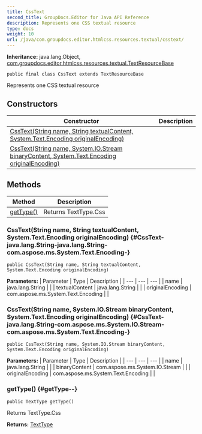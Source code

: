 ```yaml
---
title: CssText
second_title: GroupDocs.Editor for Java API Reference
description: Represents one CSS textual resource
type: docs
weight: 10
url: /java/com.groupdocs.editor.htmlcss.resources.textual/csstext/
---
```

**Inheritance:**
java.lang.Object, [com.groupdocs.editor.htmlcss.resources.textual.TextResourceBase](../../com.groupdocs.editor.htmlcss.resources.textual/textresourcebase)
```
public final class CssText extends TextResourceBase
```

Represents one CSS textual resource
## Constructors

| Constructor | Description |
| --- | --- |
| [CssText(String name, String textualContent, System.Text.Encoding originalEncoding)](#CssText-java.lang.String-java.lang.String-com.aspose.ms.System.Text.Encoding-) |  |
| [CssText(String name, System.IO.Stream binaryContent, System.Text.Encoding originalEncoding)](#CssText-java.lang.String-com.aspose.ms.System.IO.Stream-com.aspose.ms.System.Text.Encoding-) |  |
## Methods

| Method | Description |
| --- | --- |
| [getType()](#getType--) | Returns TextType.Css |
### CssText(String name, String textualContent, System.Text.Encoding originalEncoding) {#CssText-java.lang.String-java.lang.String-com.aspose.ms.System.Text.Encoding-}
```
public CssText(String name, String textualContent, System.Text.Encoding originalEncoding)
```




**Parameters:**
| Parameter | Type | Description |
| --- | --- | --- |
| name | java.lang.String |  |
| textualContent | java.lang.String |  |
| originalEncoding | com.aspose.ms.System.Text.Encoding |  |

### CssText(String name, System.IO.Stream binaryContent, System.Text.Encoding originalEncoding) {#CssText-java.lang.String-com.aspose.ms.System.IO.Stream-com.aspose.ms.System.Text.Encoding-}
```
public CssText(String name, System.IO.Stream binaryContent, System.Text.Encoding originalEncoding)
```




**Parameters:**
| Parameter | Type | Description |
| --- | --- | --- |
| name | java.lang.String |  |
| binaryContent | com.aspose.ms.System.IO.Stream |  |
| originalEncoding | com.aspose.ms.System.Text.Encoding |  |

### getType() {#getType--}
```
public TextType getType()
```


Returns TextType.Css

**Returns:**
[TextType](../../com.groupdocs.editor.htmlcss.resources.textual/texttype)
